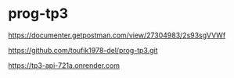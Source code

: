 # prog-tp3

https://documenter.getpostman.com/view/27304983/2s93sgVVWf 


 

https://github.com/toufik1978-del/prog-tp3.git 


https://tp3-api-721a.onrender.com
  
